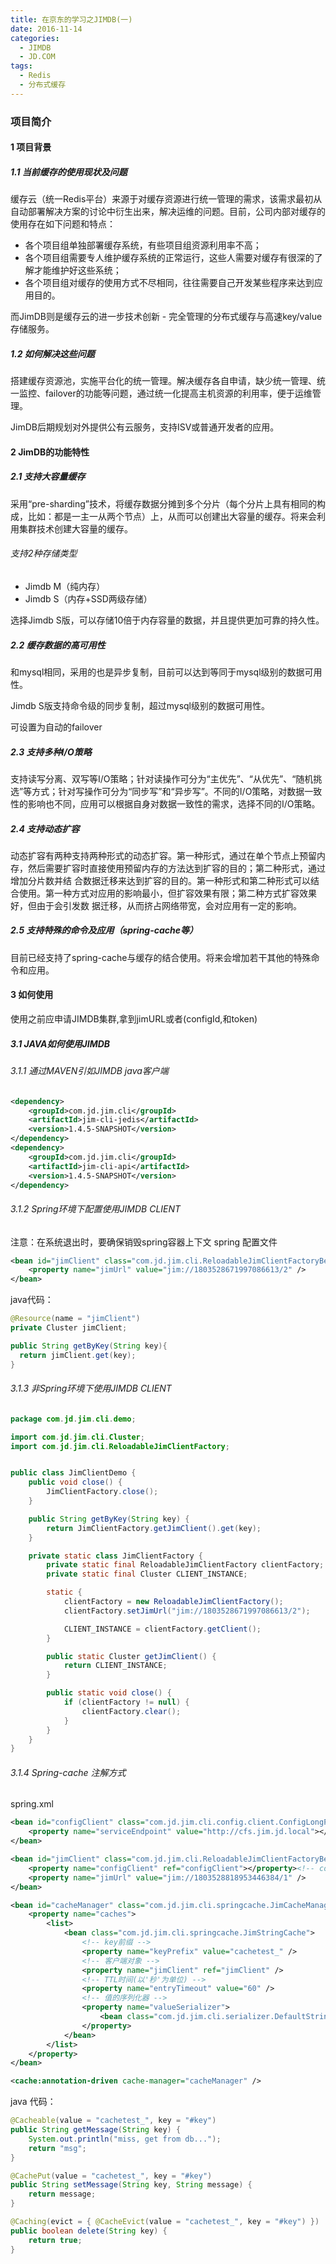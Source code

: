 ```yaml
---
title: 在京东的学习之JIMDB(一)
date: 2016-11-14
categories:
  - JIMDB
  - JD.COM
tags:
  - Redis
  - 分布式缓存
---
```

### 项目简介
#### 1 项目背景
##### 1.1 当前缓存的使用现状及问题
缓存云（统一Redis平台）来源于对缓存资源进行统一管理的需求，该需求最初从自动部署解决方案的讨论中衍生出来，解决运维的问题。目前，公司内部对缓存的使用存在如下问题和特点：

* 各个项目组单独部署缓存系统，有些项目组资源利用率不高；
* 各个项目组需要专人维护缓存系统的正常运行，这些人需要对缓存有很深的了解才能维护好这些系统；
* 各个项目组对缓存的使用方式不尽相同，往往需要自己开发某些程序来达到应用目的。

而JimDB则是缓存云的进一步技术创新 - 完全管理的分布式缓存与高速key/value存储服务。
##### 1.2 如何解决这些问题
搭建缓存资源池，实施平台化的统一管理。解决缓存各自申请，缺少统一管理、统一监控、failover的功能等问题，通过统一化提高主机资源的利用率，便于运维管理。

JimDB后期规划对外提供公有云服务，支持ISV或普通开发者的应用。

#### 2 JimDB的功能特性
##### 2.1 支持大容量缓存
采用“pre-sharding”技术，将缓存数据分摊到多个分片（每个分片上具有相同的构成，比如：都是一主一从两个节点）上，从而可以创建出大容量的缓存。将来会利用集群技术创建大容量的缓存。

###### 支持2种存储类型
* Jimdb M（纯内存）
* Jimdb S（内存+SSD两级存储）

选择Jimdb S版，可以存储10倍于内存容量的数据，并且提供更加可靠的持久性。

##### 2.2  缓存数据的高可用性
和mysql相同，采用的也是异步复制，目前可以达到等同于mysql级别的数据可用性。

Jimdb S版支持命令级的同步复制，超过mysql级别的数据可用性。

可设置为自动的failover

##### 2.3 支持多种I/O策略
支持读写分离、双写等I/O策略；针对读操作可分为“主优先”、“从优先”、“随机挑选”等方式；针对写操作可分为“同步写”和“异步写”。不同的I/O策略，对数据一致性的影响也不同，应用可以根据自身对数据一致性的需求，选择不同的I/O策略。

##### 2.4 支持动态扩容
动态扩容有两种支持两种形式的动态扩容。第一种形式，通过在单个节点上预留内存，然后需要扩容时直接使用预留内存的方法达到扩容的目的；第二种形式，通过增加分片数并结 合数据迁移来达到扩容的目的。第一种形式和第二种形式可以结合使用。第一种方式对应用的影响最小，但扩容效果有限；第二种方式扩容效果好，但由于会引发数 据迁移，从而挤占网络带宽，会对应用有一定的影响。

##### 2.5 支持特殊的命令及应用（spring-cache等）
目前已经支持了spring-cache与缓存的结合使用。将来会增加若干其他的特殊命令和应用。

#### 3 如何使用
使用之前应申请JIMDB集群,拿到jimURL或者(configId,和token)

##### 3.1 JAVA如何使用JIMDB
###### 3.1.1 通过MAVEN引如JIMDB java客户端
```xml
<dependency>
    <groupId>com.jd.jim.cli</groupId>
    <artifactId>jim-cli-jedis</artifactId>
    <version>1.4.5-SNAPSHOT</version>
</dependency>
<dependency>
    <groupId>com.jd.jim.cli</groupId>
    <artifactId>jim-cli-api</artifactId>
    <version>1.4.5-SNAPSHOT</version>
</dependency>
```
###### 3.1.2 Spring环境下配置使用JIMDB CLIENT
注意：在系统退出时，要确保销毁spring容器上下文
spring 配置文件
```xml
<bean id="jimClient" class="com.jd.jim.cli.ReloadableJimClientFactoryBean">
    <property name="jimUrl" value="jim://1803528671997086613/2" />
</bean>
```
java代码：
```java
@Resource(name = "jimClient")
private Cluster jimClient;

public String getByKey(String key){
  return jimClient.get(key);
}
```
###### 3.1.3 非Spring环境下使用JIMDB CLIENT
```java
package com.jd.jim.cli.demo;

import com.jd.jim.cli.Cluster;
import com.jd.jim.cli.ReloadableJimClientFactory;


public class JimClientDemo {
    public void close() {
        JimClientFactory.close();
    }

    public String getByKey(String key) {
        return JimClientFactory.getJimClient().get(key);
    }

    private static class JimClientFactory {
        private static final ReloadableJimClientFactory clientFactory;                                                                  
        private static final Cluster CLIENT_INSTANCE;

        static {
            clientFactory = new ReloadableJimClientFactory();
            clientFactory.setJimUrl("jim://1803528671997086613/2");

            CLIENT_INSTANCE = clientFactory.getClient();
        }

        public static Cluster getJimClient() {
            return CLIENT_INSTANCE;
        }

        public static void close() {
            if (clientFactory != null) {
                clientFactory.clear();
            }
        }
    }
}
```
###### 3.1.4 Spring-cache 注解方式
spring.xml
```xml
<bean id="configClient" class="com.jd.jim.cli.config.client.ConfigLongPollingClientFactoryBean">
    <property name="serviceEndpoint" value="http://cfs.jim.jd.local"></property>
</bean>

<bean id="jimClient" class="com.jd.jim.cli.ReloadableJimClientFactoryBean">
    <property name="configClient" ref="configClient"></property><!-- configured to your needs -->
    <property name="jimUrl" value="jim://1803528818953446384/1" />
</bean>

<bean id="cacheManager" class="com.jd.jim.cli.springcache.JimCacheManager">
    <property name="caches">
        <list>
            <bean class="com.jd.jim.cli.springcache.JimStringCache">
                <!-- key前缀 -->
                <property name="keyPrefix" value="cachetest_" />
                <!-- 客户端对象 -->
                <property name="jimClient" ref="jimClient" />
                <!-- TTL时间(以'秒'为单位) -->
                <property name="entryTimeout" value="60" />
                <!-- 值的序列化器 -->
                <property name="valueSerializer">
                    <bean class="com.jd.jim.cli.serializer.DefaultStringSerializer" />
                </property>
            </bean>
        </list>
    </property>
</bean>

<cache:annotation-driven cache-manager="cacheManager" />
```
java 代码：
```java
@Cacheable(value = "cachetest_", key = "#key")
public String getMessage(String key) {
    System.out.println("miss, get from db...");
    return "msg";
}

@CachePut(value = "cachetest_", key = "#key")
public String setMessage(String key, String message) {
    return message;
}

@Caching(evict = { @CacheEvict(value = "cachetest_", key = "#key") })
public boolean delete(String key) {
    return true;
}
```
